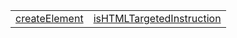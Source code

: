 |                                                                                                      |                                                                                                                              |
| ---------------------------------------------------------------------------------------------------- | ---------------------------------------------------------------------------------------------------------------------------- |
| [createElement](https://hamedfathi.gitbook.io/aurelia-2-doc-api/runtime-html/function/createelement) | [isHTMLTargetedInstruction](https://hamedfathi.gitbook.io/aurelia-2-doc-api/runtime-html/function/ishtmltargetedinstruction) |